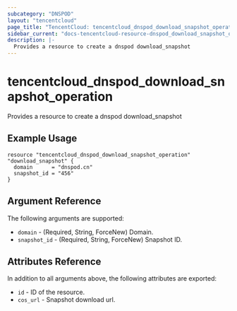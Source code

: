 ```yaml
---
subcategory: "DNSPOD"
layout: "tencentcloud"
page_title: "TencentCloud: tencentcloud_dnspod_download_snapshot_operation"
sidebar_current: "docs-tencentcloud-resource-dnspod_download_snapshot_operation"
description: |-
  Provides a resource to create a dnspod download_snapshot
---
```


# tencentcloud_dnspod_download_snapshot_operation

Provides a resource to create a dnspod download_snapshot

## Example Usage

```hcl
resource "tencentcloud_dnspod_download_snapshot_operation" "download_snapshot" {
  domain      = "dnspod.cn"
  snapshot_id = "456"
}
```

## Argument Reference

The following arguments are supported:

* `domain` - (Required, String, ForceNew) Domain.
* `snapshot_id` - (Required, String, ForceNew) Snapshot ID.

## Attributes Reference

In addition to all arguments above, the following attributes are exported:

* `id` - ID of the resource.
* `cos_url` - Snapshot download url.



